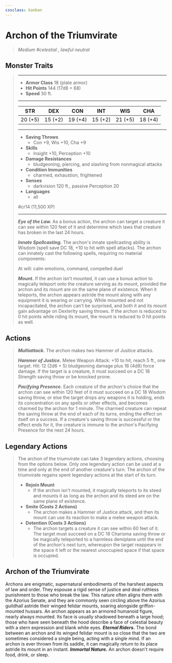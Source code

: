 ```yaml
---
cssclass: kanban
---
```


# Archon of the Triumvirate
>*Medium #celestial , lawful neutral*
## Monster Traits
>___
>- **Armor Class** 18 (plate armor)
>- **Hit Points** 144 (17d8 + 68)
>- **Speed** 30 ft.
>___
>|STR|DEX|CON|INT|WIS|CHA|
>|:---:|:---:|:---:|:---:|:---:|:---:|
>|20 (+5)|15 (+2)|19 (+4)|15 (+2)|21 (+5)|18 (+4)|
>___
>- **Saving Throws**
>	 - Con +9, Wis +10, Cha +9
>- **Skills**
>	 - Insight +10, Perception +10
>- **Damage Resistances**
>	 - bludgeoning, piercing, and slashing from nonmagical attacks
>- **Condition Immunities**
>	 - charmed, exhaustion, frightened
>- **Senses**
>	 - darkvision 120 ft., passive Perception 20
>- **Languages**
>	 - all
>
> #cr14 (11,500 XP)
>___
>***Eye of the Law.*** As a bonus action, the archon can target a creature it can see within 120 feet of it and determine which laws that creature has broken in the last 24 hours.  
>
>***Innate Spellcasting.*** The archon's innate spellcasting ability is Wisdom (spell save DC 18, +10 to hit with spell attacks). The archon can innately cast the following spells, requiring no material components:  
>
>At will: calm emotions, command, compelled duel  
>
>
>***Mount.*** If the archon isn't mounted, it can use a bonus action to magically teleport onto the creature serving as its mount, provided the archon and its mount are on the same plane of existence. When it teleports, the archon appears astride the mount along with any equipment it is wearing or carrying. While mounted and not incapacitated, the archon can't be surprised, and both it and its mount gain advantage on Dexterity saving throws. If the archon is reduced to 0 hit points while riding its mount, the mount is reduced to 0 hit points as well.  
>
## Actions
>***Multiattack.*** The archon makes two Hammer of Justice attacks.  
>
>***Hammer of Justice.*** Melee Weapon Attack: +10 to hit, reach 5 ft., one target. Hit: 12 (2d6 + 5) bludgeoning damage plus 18 (4d8) force damage. If the target is a creature, it must succeed on a DC 18 Strength saving throw or be knocked prone.  
>
>***Pacifying Presence.*** Each creature of the archon's choice that the archon can see within 120 feet of it must succeed on a DC 18 Wisdom saving throw, or else the target drops any weapons it is holding, ends its concentration on any spells or other effects, and becomes charmed by the archon for 1 minute. The charmed creature can repeat the saving throw at the end of each of its turns, ending the effect on itself on a success. If a creature's saving throw is successful or the effect ends for it, the creature is immune to the archon's Pacifying Presence for the next 24 hours.  
>
## Legendary Actions
>The archon of the triumvirate can take 3 legendary actions, choosing from the options below. Only one legendary action can be used at a time and only at the end of another creature's turn. The archon of the triumvirate regains spent legendary actions at the start of its turn.
>
>- **Rejoin Mount**
>	- If the archon isn't mounted, it magically teleports to its steed and mounts it as long as the archon and its steed are on the same plane of existence.
>- **Smite (Costs 2 Actions)**
>	- The archon makes a Hammer of Justice attack, and then its mount can use its reaction to make a melee weapon attack.
>- **Detention (Costs 3 Actions)**
>	- The archon targets a creature it can see within 60 feet of it. The target must succeed on a DC 18 Charisma saving throw or be magically teleported to a harmless demiplane until the end of the archon's next turn, whereupon the target reappears in the space it left or the nearest unoccupied space if that space is occupied.
## Archon of the Triumvirate
Archons are enigmatic, supernatural embodiments of the harshest aspects of law and order. They espouse a rigid sense of justice and deal ruthless punishment to those who break the law. This nature often aligns them with the Azorius Senate, and they are commonly seen circling above the Azorius guildhall astride their winged felidar mounts, soaring alongside griffon-mounted hussars.
An archon appears as an armored humanoid figure, nearly always mounted. Its face is usually shadowed beneath a large hood; those who have seen beneath the hood describe a face of celestial beauty with a stern expression and blank white eyes.
***Eternal Riders.*** The bond between an archon and its winged felidar mount is so close that the two are sometimes considered a single being, acting with a single mind. If an archon is ever thrown from its saddle, it can magically return to its place astride its mount in an instant.
***Immortal Nature.*** An archon doesn't require food, drink, or sleep.
